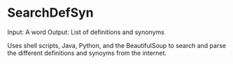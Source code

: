 # SearchDefSyn

Input: A word
Output: List of definitions and synonyms

Uses shell scripts, Java, Python, and the BeautifulSoup to search and parse the different definitions and synoyms from the internet.

